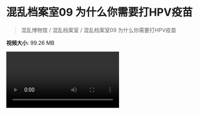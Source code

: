 # 混乱档案室09 为什么你需要打HPV疫苗

> 混乱博物馆 / 混乱档案室 / 混乱档案室09 为什么你需要打HPV疫苗

**视频大小**: 99.26 MB

<div class="video"><video src="https://file.hsyhx.top/video/混乱博物馆/混乱档案室/09.mp4" controls preload>🤔 您的浏览器不支持 video 标签</video></div>